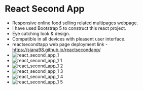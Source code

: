 # React Second App
- Responsive online food selling related multipages webpage. 
- I have used Bootstrap 5 to construct this react project.
- Eye catching look & design.
- Compatible in all devices with pleasent user interface.
- reactsecondtapp web page deployment link - https://sjana98.github.io/reactsecondapp/
- ![react_second_app_1](https://github.com/sjana98/reactsecondapp/assets/135092592/fa86cfc6-ecdd-4359-a35f-3d8780133930)
- ![react_second_app_1 1](https://github.com/sjana98/reactsecondapp/assets/135092592/19838a9a-d80f-4a59-8f84-f6ed7a24aa91)
- ![react_second_app_1 2](https://github.com/sjana98/reactsecondapp/assets/135092592/6facaf4f-cf36-4085-90f6-33300bd21e13)
- ![react_second_app_1 3](https://github.com/sjana98/reactsecondapp/assets/135092592/6cc7dd93-d829-42f7-a175-f6b33f35b74d)
- ![react_second_app_1 4](https://github.com/sjana98/reactsecondapp/assets/135092592/c6417f75-7ebc-4355-a954-b9fa31a4d2f9)
- ![react_second_app_1 5](https://github.com/sjana98/reactsecondapp/assets/135092592/2ff812dd-4ed5-46e3-a84e-3aee99a240ae)
